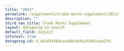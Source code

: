 ```yaml
---
title: "2011"
permalink: /supplements/trade-marks-supplement/2011/
description: ""
third_nav_title: Trade Marks Supplement
layout: datagovsg-v2-search
default_field: Subject
infotext: true
datagovsg-id: d_ab2d33484eaa468c4a9a25202caaa27d
---
```


